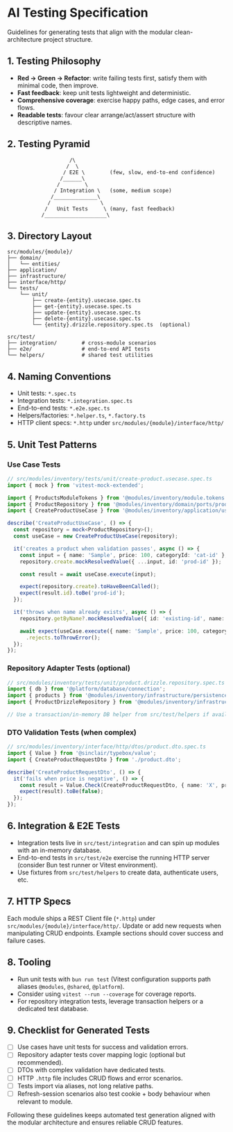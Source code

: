 # AI Testing Specification

Guidelines for generating tests that align with the modular clean-architecture project structure.

## 1. Testing Philosophy

- **Red → Green → Refactor**: write failing tests first, satisfy them with minimal code, then improve.
- **Fast feedback**: keep unit tests lightweight and deterministic.
- **Comprehensive coverage**: exercise happy paths, edge cases, and error flows.
- **Readable tests**: favour clear arrange/act/assert structure with descriptive names.

## 2. Testing Pyramid

```text
                    /\
                   /  \
                  / E2E \        (few, slow, end-to-end confidence)
                 /______\
                /        \
               / Integration \   (some, medium scope)
              /______________\
             /                \
            /   Unit Tests     \ (many, fast feedback)
           /____________________\
```

## 3. Directory Layout

```
src/modules/{module}/
├── domain/
│   └── entities/
├── application/
├── infrastructure/
├── interface/http/
└── tests/
    └── unit/
        ├── create-{entity}.usecase.spec.ts
        ├── get-{entity}.usecase.spec.ts
        ├── update-{entity}.usecase.spec.ts
        ├── delete-{entity}.usecase.spec.ts
        └── {entity}.drizzle.repository.spec.ts  (optional)

src/test/
├── integration/        # cross-module scenarios
├── e2e/                # end-to-end API tests
└── helpers/            # shared test utilities
```

## 4. Naming Conventions

- Unit tests: `*.spec.ts`
- Integration tests: `*.integration.spec.ts`
- End-to-end tests: `*.e2e.spec.ts`
- Helpers/factories: `*.helper.ts`, `*.factory.ts`
- HTTP client specs: `*.http` under `src/modules/{module}/interface/http/`

## 5. Unit Test Patterns

### Use Case Tests

```typescript
// src/modules/inventory/tests/unit/create-product.usecase.spec.ts
import { mock } from 'vitest-mock-extended';

import { ProductsModuleTokens } from '@modules/inventory/module.tokens';
import { ProductRepository } from '@modules/inventory/domain/ports/product.repository';
import { CreateProductUseCase } from '@modules/inventory/application/use-cases/create-product.usecase';

describe('CreateProductUseCase', () => {
  const repository = mock<ProductRepository>();
  const useCase = new CreateProductUseCase(repository);

  it('creates a product when validation passes', async () => {
    const input = { name: 'Sample', price: 100, categoryId: 'cat-id' };
    repository.create.mockResolvedValue({ ...input, id: 'prod-id' });

    const result = await useCase.execute(input);

    expect(repository.create).toHaveBeenCalled();
    expect(result.id).toBe('prod-id');
  });

  it('throws when name already exists', async () => {
    repository.getByName?.mockResolvedValue({ id: 'existing-id', name: 'Sample' } as any);

    await expect(useCase.execute({ name: 'Sample', price: 100, categoryId: 'cat-id' }))
      .rejects.toThrowError();
  });
});
```

### Repository Adapter Tests (optional)

```typescript
// src/modules/inventory/tests/unit/product.drizzle.repository.spec.ts
import { db } from '@platform/database/connection';
import { products } from '@modules/inventory/infrastructure/persistence/product.schema';
import { ProductDrizzleRepository } from '@modules/inventory/infrastructure/persistence/product.drizzle.repository';

// Use a transaction/in-memory DB helper from src/test/helpers if available
```

### DTO Validation Tests (when complex)

```typescript
// src/modules/inventory/interface/http/dtos/product.dto.spec.ts
import { Value } from '@sinclair/typebox/value';
import { CreateProductRequestDto } from './product.dto';

describe('CreateProductRequestDto', () => {
  it('fails when price is negative', () => {
    const result = Value.Check(CreateProductRequestDto, { name: 'X', price: -1, categoryId: 'id' });
    expect(result).toBe(false);
  });
});
```

## 6. Integration & E2E Tests

- Integration tests live in `src/test/integration` and can spin up modules with an in-memory database.
- End-to-end tests in `src/test/e2e` exercise the running HTTP server (consider Bun test runner or Vitest environment).
- Use fixtures from `src/test/helpers` to create data, authenticate users, etc.

## 7. HTTP Specs

Each module ships a REST Client file (`*.http`) under `src/modules/{module}/interface/http/`. Update or add new requests when manipulating CRUD endpoints. Example sections should cover success and failure cases.

## 8. Tooling

- Run unit tests with `bun run test` (Vitest configuration supports path aliases `@modules`, `@shared`, `@platform`).
- Consider using `vitest --run --coverage` for coverage reports.
- For repository integration tests, leverage transaction helpers or a dedicated test database.

## 9. Checklist for Generated Tests

- [ ] Use cases have unit tests for success and validation errors.
- [ ] Repository adapter tests cover mapping logic (optional but recommended).
- [ ] DTOs with complex validation have dedicated tests.
- [ ] HTTP `.http` file includes CRUD flows and error scenarios.
- [ ] Tests import via aliases, not long relative paths.
- [ ] Refresh-session scenarios also test cookie + body behaviour when relevant to module.

Following these guidelines keeps automated test generation aligned with the modular architecture and ensures reliable CRUD features.
